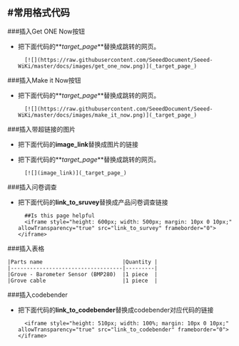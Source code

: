 #常用格式代码
----

###插入Get ONE Now按钮

* 把下面代码的**_target_page_**替换成跳转的网页。

        [![](https://raw.githubusercontent.com/SeeedDocument/Seeed-WiKi/master/docs/images/get_one_now.png)](_target_page_)


###插入Make it Now按钮


* 把下面代码的**_target_page_**替换成跳转的网页。

		[![](https://raw.githubusercontent.com/SeeedDocument/Seeed-WiKi/master/docs/images/make_it_now.png)](_target_page_)

###插入带超链接的图片

* 把下面代码的**image_link**替换成图片的链接
* 把下面代码的**_target_page_**替换成跳转的网页。

		[![](image_link)](_target_page_)

###插入问卷调查

* 把下面代码的**link_to_sruvey**替换成产品问卷调查链接

        ##Is this page helpful
        <iframe style="height: 600px; width: 500px; margin: 10px 0 10px;" allowTransparency="true" src="link_to_survey" frameborder="0"></iframe>

###插入表格

    |Parts name                         |Quantity |
    |-----------------------------------|---------|
    |Grove - Barometer Sensor (BMP280)	|1 piece  |
    |Grove cable	                    |1 piece  |

###插入codebender

* 把下面代码的**link_to_codebender**替换成codebender对应代码的链接

		<iframe style="height: 510px; width: 100%; margin: 10px 0 10px;" allowTransparency="true" src="link_to_codebender" frameborder="0"></iframe>


